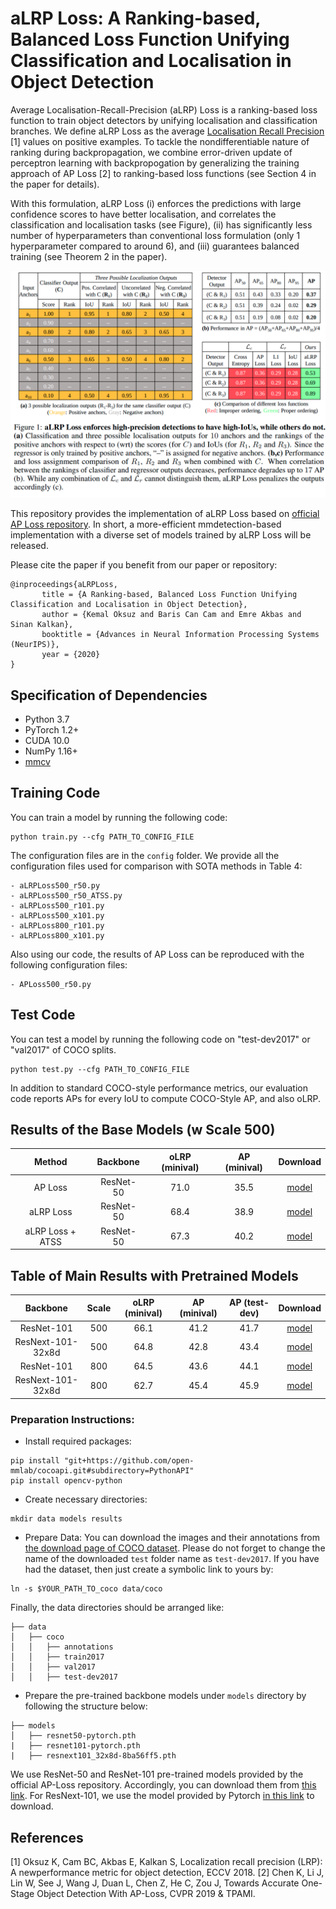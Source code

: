 # aLRP Loss: A Ranking-based, Balanced Loss Function Unifying Classification and Localisation in Object Detection

Average Localisation-Recall-Precision (aLRP) Loss is a ranking-based loss function to train object detectors by unifying localisation and classification branches. We define aLRP Loss as the average [Localisation Recall Precision](https://arxiv.org/abs/1807.01696) [1] values on positive examples. To tackle the nondifferentiable nature of ranking during backpropagation, we combine error-driven update of perceptron learning with backpropogation by generalizing the training approach of AP Loss [2] to ranking-based loss functions (see Section 4 in the paper for details). 

With this formulation, aLRP Loss (i) enforces the predictions with large confidence scores to have better localisation, and correlates the classification and localisation tasks (see Figure), (ii) has significantly less number of hyperparameters than conventional loss formulation (only 1 hyperparameter compared to around 6), and (iii) guarantees balanced training (see Theorem 2 in the paper).

![aLRP Toy Example](assets/Teaser.png)

This repository provides the implementation of aLRP Loss based on [official AP Loss repository](https://github.com/cccorn/AP-loss). In short, a more-efficient mmdetection-based implementation with a diverse set of models trained by aLRP Loss will be released. 

Please cite the paper if you benefit from our paper or repository:
```
@inproceedings{aLRPLoss,
       title = {A Ranking-based, Balanced Loss Function Unifying Classification and Localisation in Object Detection},
       author = {Kemal Oksuz and Baris Can Cam and Emre Akbas and Sinan Kalkan},
       booktitle = {Advances in Neural Information Processing Systems (NeurIPS)},
       year = {2020}
}
```
## Specification of Dependencies
- Python 3.7
- PyTorch 1.2+
- CUDA 10.0
- NumPy 1.16+
- [mmcv](https://github.com/open-mmlab/mmcv)


## Training Code
You can train a model by running the following code:

```
python train.py --cfg PATH_TO_CONFIG_FILE
```
The configuration files are in the `config` folder. We provide all the configuration files used for comparison with SOTA methods in Table 4:
```
- aLRPLoss500_r50.py
- aLRPLoss500_r50_ATSS.py
- aLRPLoss500_r101.py
- aLRPLoss500_x101.py
- aLRPLoss800_r101.py
- aLRPLoss800_x101.py
```
Also using our code, the results of AP Loss can be reproduced with the following configuration files:
```
- APLoss500_r50.py
```

## Test Code
You can test a model by running the following code on "test-dev2017" or "val2017" of COCO splits.

```
python test.py --cfg PATH_TO_CONFIG_FILE
```
In addition to standard COCO-style performance metrics, our evaluation code reports APs for every IoU to compute COCO-Style AP, and also oLRP.
## Results of the Base Models (w Scale 500)

|    Method     |  Backbone   | oLRP (minival) | AP (minival) | Download  |
| :-------------: | :-----: | :------------: | :------------: | :-------: |
|    AP Loss    |  ResNet-50  |   71.0   |   35.5  | [model](https://drive.google.com/file/d/1_RJdIlPrVLdSwlEWfD5M-k1MrWSkZ-Wi/view?usp=sharing)|
|    aLRP Loss  | ResNet-50 |   68.4  |   38.9   | [model](https://drive.google.com/file/d/1I7_T4zwvc-ncMlMWNbqRZ2TgzstU7svs/view?usp=sharing)|
|    aLRP Loss + ATSS   | ResNet-50 |   67.3   |   40.2  | [model](https://drive.google.com/file/d/1oRquKgfsYPUA3OZYpL6Hn2Yw0VQm9_Mg/view?usp=sharing)|

## Table of Main Results with Pretrained Models

|    Backbone     |  Scale   | oLRP (minival) | AP (minival) | AP (test-dev) | Download  |
| :-------------: | :-----: | :------------: | :------------: | :----: | :-------: |
|    ResNet-101    |  500  |   66.1   |   41.2   |  41.7  | [model](https://drive.google.com/file/d/1ihhXuh49_PeGkfldo9LoD7GXWTi-ZaNc/view?usp=sharing)|
| ResNext-101-32x8d    | 500 |   64.8  |   42.8   |  43.4  | [model](https://drive.google.com/file/d/1NKFu0gxjEPbyFvYzTFppYrZHBeo4XIis/view?usp=sharing)|
|    ResNet-101   | 800 |   64.5   |   43.6   |  44.1  | [model](https://drive.google.com/file/d/1vymO5NeUTSHX2ZYWYtiJv-80T4FtSmAp/view?usp=sharing)|
| ResNext-101-32x8d | 800  |   62.7   |   45.4   |  45.9  | [model](https://drive.google.com/file/d/1gCrjqCc9i5-A4y-R6Xxbfpv1DiAH41Fy/view?usp=sharing)|

### Preparation Instructions:

- Install required packages:
```
pip install "git+https://github.com/open-mmlab/cocoapi.git#subdirectory=PythonAPI"
pip install opencv-python
```
- Create necessary directories:
```
mkdir data models results
```
- Prepare Data: You can download the images and their annotations from [the download page of COCO dataset](http://cocodataset.org/#download). Please do not forget to change the name of the downloaded `test` folder name as `test-dev2017`. If you have had the dataset, then just create a symbolic link to yours by:
```
ln -s $YOUR_PATH_TO_coco data/coco
```
Finally, the data directories should be arranged like:
```
├── data
│   ├── coco
│   │   ├── annotations
│   │   ├── train2017
│   │   ├── val2017
│   │   ├── test-dev2017
```
- Prepare the pre-trained backbone models under `models` directory by following the structure below:
```
├── models
│   ├── resnet50-pytorch.pth
|   ├── resnet101-pytorch.pth
|   ├── resnext101_32x8d-8ba56ff5.pth
```
We use ResNet-50 and ResNet-101 pre-trained models provided by the official AP-Loss repository. Accordingly, you can download them from [this link](https://1drv.ms/u/s!AgPNhBALXYVSa1pQCFJNNk6JgaA?e=PqhsWD). For ResNext-101, we use the model provided by Pytorch [in this link](https://download.pytorch.org/models/resnext101_32x8d-8ba56ff5.pth) to download.


## References
[1] Oksuz K, Cam BC, Akbas E, Kalkan S, Localization recall precision (LRP): A newperformance metric for object detection, ECCV 2018.
[2] Chen K, Li J, Lin W, See J, Wang J, Duan L, Chen Z, He C, Zou J, Towards Accurate One-Stage Object Detection With AP-Loss, CVPR 2019 & TPAMI.
